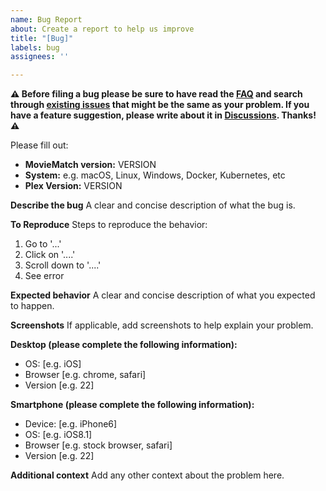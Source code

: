 ```yaml
---
name: Bug Report
about: Create a report to help us improve
title: "[Bug]"
labels: bug
assignees: ''

---
```


**⚠️ Before filing a bug please be sure to have read the [FAQ](https://github.com/LukeChannings/moviematch#faq) and search through [existing issues](https://github.com/LukeChannings/moviematch/issues?q=is%3Aissue) that might be the same as your problem. If you have a feature suggestion, please write about it in [Discussions](https://github.com/LukeChannings/moviematch/discussions). Thanks! ⚠️**

Please fill out:

- **MovieMatch version:** VERSION
- **System:** e.g. macOS, Linux, Windows, Docker, Kubernetes, etc
- **Plex Version:** VERSION

**Describe the bug** A clear and concise description of what the bug is.

**To Reproduce** Steps to reproduce the behavior:

1. Go to '...'
2. Click on '....'
3. Scroll down to '....'
4. See error

**Expected behavior** A clear and concise description of what you expected to
happen.

**Screenshots** If applicable, add screenshots to help explain your problem.

**Desktop (please complete the following information):**

- OS: [e.g. iOS]
- Browser [e.g. chrome, safari]
- Version [e.g. 22]

**Smartphone (please complete the following information):**

- Device: [e.g. iPhone6]
- OS: [e.g. iOS8.1]
- Browser [e.g. stock browser, safari]
- Version [e.g. 22]

**Additional context** Add any other context about the problem here.
